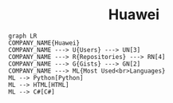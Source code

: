 <h1 align="center">Huawei</h1>

```mermaid
graph LR
COMPANY_NAME{Huawei}
COMPANY_NAME ---> U{Users} ---> UN[3]
COMPANY_NAME ---> R{Repositories} ---> RN[4]
COMPANY_NAME ---> G{Gists} ---> GN[2]
COMPANY_NAME ---> ML{Most Used<br>Languages}
ML --> Python[Python]
ML --> HTML[HTML]
ML --> C#[C#]
```
